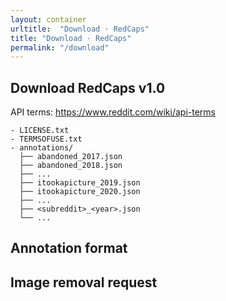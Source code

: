```yaml
---
layout: container
urltitle:  "Download · RedCaps"
title: "Download · RedCaps"
permalink: "/download"
---
```


## Download RedCaps v1.0


API terms: https://www.reddit.com/wiki/api-terms


```text
- LICENSE.txt
- TERMSOFUSE.txt
- annotations/
  ├── abandoned_2017.json
  ├── abandoned_2018.json
  ├── ...
  ├── itookapicture_2019.json
  ├── itookapicture_2020.json
  ├── ...
  ├── <subreddit>_<year>.json
  └── ...
```

## Annotation format


## Image removal request

